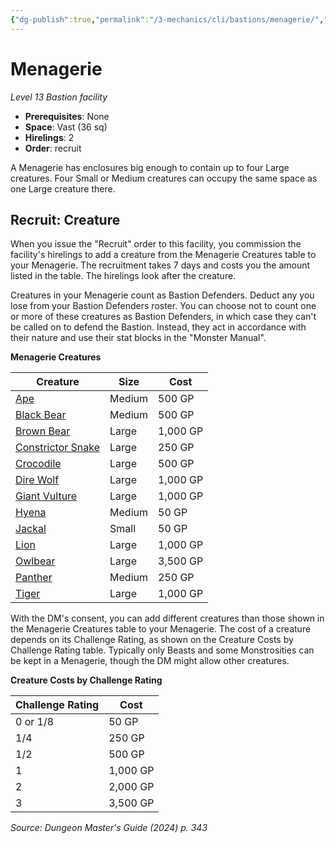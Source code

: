 ```yaml
---
{"dg-publish":true,"permalink":"/3-mechanics/cli/bastions/menagerie/","tags":["ttrpg-cli/bastion","ttrpg-cli/compendium/src/5e/xdmg"],"created":"2025-02-22T12:02:28.285-05:00","updated":"2025-02-26T17:46:10.171-05:00"}
---
```


# Menagerie
*Level 13 Bastion facility*  

- **Prerequisites**: None
- **Space**: Vast (36 sq)
- **Hirelings**: 2
- **Order**: recruit

A Menagerie has enclosures big enough to contain up to four Large creatures. Four Small or Medium creatures can occupy the same space as one Large creature there.

## Recruit: Creature

When you issue the "Recruit" order to this facility, you commission the facility's hirelings to add a creature from the Menagerie Creatures table to your Menagerie. The recruitment takes 7 days and costs you the amount listed in the table. The hirelings look after the creature.

Creatures in your Menagerie count as Bastion Defenders. Deduct any you lose from your Bastion Defenders roster. You can choose not to count one or more of these creatures as Bastion Defenders, in which case they can't be called on to defend the Bastion. Instead, they act in accordance with their nature and use their stat blocks in the "Monster Manual".

**Menagerie Creatures**

| Creature | Size | Cost |
|----------|------|------|
| [Ape](3-Mechanics/CLI/bestiary/beast/ape-xmm.md) | Medium | 500 GP |
| [Black Bear](3-Mechanics/CLI/bestiary/beast/black-bear-xmm.md) | Medium | 500 GP |
| [Brown Bear](3-Mechanics/CLI/bestiary/beast/brown-bear-xmm.md) | Large | 1,000 GP |
| [Constrictor Snake](3-Mechanics/CLI/bestiary/beast/constrictor-snake-xmm.md) | Large | 250 GP |
| [Crocodile](3-Mechanics/CLI/bestiary/beast/crocodile-xmm.md) | Large | 500 GP |
| [Dire Wolf](3-Mechanics/CLI/bestiary/beast/dire-wolf-xmm.md) | Large | 1,000 GP |
| [Giant Vulture](3-Mechanics/CLI/bestiary/monstrosity/giant-vulture-xmm.md) | Large | 1,000 GP |
| [Hyena](3-Mechanics/CLI/bestiary/beast/hyena-xmm.md) | Medium | 50 GP |
| [Jackal](3-Mechanics/CLI/bestiary/beast/jackal-xmm.md) | Small | 50 GP |
| [Lion](3-Mechanics/CLI/bestiary/beast/lion-xmm.md) | Large | 1,000 GP |
| [Owlbear](3-Mechanics/CLI/bestiary/monstrosity/owlbear-xmm.md) | Large | 3,500 GP |
| [Panther](3-Mechanics/CLI/bestiary/beast/panther-xmm.md) | Medium | 250 GP |
| [Tiger](3-Mechanics/CLI/bestiary/beast/tiger-xmm.md) | Large | 1,000 GP |{ #menagerie-creatures}


With the DM's consent, you can add different creatures than those shown in the Menagerie Creatures table to your Menagerie. The cost of a creature depends on its Challenge Rating, as shown on the Creature Costs by Challenge Rating table. Typically only Beasts and some Monstrosities can be kept in a Menagerie, though the DM might allow other creatures.

**Creature Costs by Challenge Rating**

| Challenge Rating | Cost |
|------------------|------|
| 0 or 1/8 | 50 GP |
| 1/4 | 250 GP |
| 1/2 | 500 GP |
| 1 | 1,000 GP |
| 2 | 2,000 GP |
| 3 | 3,500 GP |{ #creature-costs-by-challenge-rating}


*Source: Dungeon Master's Guide (2024) p. 343*
